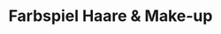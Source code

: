 ---
title: "Farbspiel Haare & Make-up"
url: /saarbruecken/farbspiel-haare-und-make-up/
shop: Friseur
---